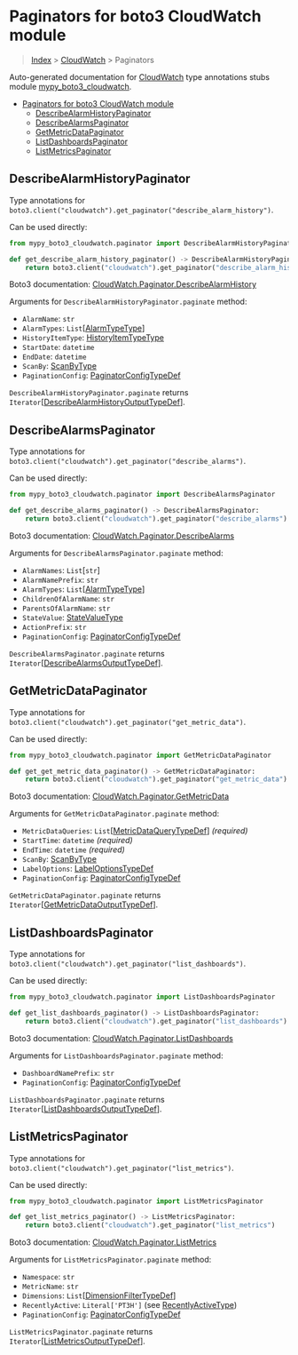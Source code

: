 # Paginators for boto3 CloudWatch module

> [Index](..) > [CloudWatch](.) > Paginators

Auto-generated documentation for
[CloudWatch](https://boto3.amazonaws.com/v1/documentation/api/latest/reference/services/cloudwatch.html#CloudWatch)
type annotations stubs module
[mypy_boto3_cloudwatch](https://pypi.org/project/mypy-boto3-cloudwatch/).

- [Paginators for boto3 CloudWatch module](#paginators-for-boto3-cloudwatch-module)
  - [DescribeAlarmHistoryPaginator](#describealarmhistorypaginator)
  - [DescribeAlarmsPaginator](#describealarmspaginator)
  - [GetMetricDataPaginator](#getmetricdatapaginator)
  - [ListDashboardsPaginator](#listdashboardspaginator)
  - [ListMetricsPaginator](#listmetricspaginator)

## DescribeAlarmHistoryPaginator

Type annotations for
`boto3.client("cloudwatch").get_paginator("describe_alarm_history")`.

Can be used directly:

```python
from mypy_boto3_cloudwatch.paginator import DescribeAlarmHistoryPaginator

def get_describe_alarm_history_paginator() -> DescribeAlarmHistoryPaginator:
    return boto3.client("cloudwatch").get_paginator("describe_alarm_history")
```

Boto3 documentation:
[CloudWatch.Paginator.DescribeAlarmHistory](https://boto3.amazonaws.com/v1/documentation/api/latest/reference/services/cloudwatch.html#CloudWatch.Paginator.DescribeAlarmHistory)

Arguments for `DescribeAlarmHistoryPaginator.paginate` method:

- `AlarmName`: `str`
- `AlarmTypes`: `List`\[[AlarmTypeType](./literals.md#alarmtypetype)\]
- `HistoryItemType`: [HistoryItemTypeType](./literals.md#historyitemtypetype)
- `StartDate`: `datetime`
- `EndDate`: `datetime`
- `ScanBy`: [ScanByType](./literals.md#scanbytype)
- `PaginationConfig`:
  [PaginatorConfigTypeDef](./type_defs.md#paginatorconfigtypedef)

`DescribeAlarmHistoryPaginator.paginate` returns
`Iterator`\[[DescribeAlarmHistoryOutputTypeDef](./type_defs.md#describealarmhistoryoutputtypedef)\].

## DescribeAlarmsPaginator

Type annotations for
`boto3.client("cloudwatch").get_paginator("describe_alarms")`.

Can be used directly:

```python
from mypy_boto3_cloudwatch.paginator import DescribeAlarmsPaginator

def get_describe_alarms_paginator() -> DescribeAlarmsPaginator:
    return boto3.client("cloudwatch").get_paginator("describe_alarms")
```

Boto3 documentation:
[CloudWatch.Paginator.DescribeAlarms](https://boto3.amazonaws.com/v1/documentation/api/latest/reference/services/cloudwatch.html#CloudWatch.Paginator.DescribeAlarms)

Arguments for `DescribeAlarmsPaginator.paginate` method:

- `AlarmNames`: `List`\[`str`\]
- `AlarmNamePrefix`: `str`
- `AlarmTypes`: `List`\[[AlarmTypeType](./literals.md#alarmtypetype)\]
- `ChildrenOfAlarmName`: `str`
- `ParentsOfAlarmName`: `str`
- `StateValue`: [StateValueType](./literals.md#statevaluetype)
- `ActionPrefix`: `str`
- `PaginationConfig`:
  [PaginatorConfigTypeDef](./type_defs.md#paginatorconfigtypedef)

`DescribeAlarmsPaginator.paginate` returns
`Iterator`\[[DescribeAlarmsOutputTypeDef](./type_defs.md#describealarmsoutputtypedef)\].

## GetMetricDataPaginator

Type annotations for
`boto3.client("cloudwatch").get_paginator("get_metric_data")`.

Can be used directly:

```python
from mypy_boto3_cloudwatch.paginator import GetMetricDataPaginator

def get_get_metric_data_paginator() -> GetMetricDataPaginator:
    return boto3.client("cloudwatch").get_paginator("get_metric_data")
```

Boto3 documentation:
[CloudWatch.Paginator.GetMetricData](https://boto3.amazonaws.com/v1/documentation/api/latest/reference/services/cloudwatch.html#CloudWatch.Paginator.GetMetricData)

Arguments for `GetMetricDataPaginator.paginate` method:

- `MetricDataQueries`:
  `List`\[[MetricDataQueryTypeDef](./type_defs.md#metricdataquerytypedef)\]
  *(required)*
- `StartTime`: `datetime` *(required)*
- `EndTime`: `datetime` *(required)*
- `ScanBy`: [ScanByType](./literals.md#scanbytype)
- `LabelOptions`: [LabelOptionsTypeDef](./type_defs.md#labeloptionstypedef)
- `PaginationConfig`:
  [PaginatorConfigTypeDef](./type_defs.md#paginatorconfigtypedef)

`GetMetricDataPaginator.paginate` returns
`Iterator`\[[GetMetricDataOutputTypeDef](./type_defs.md#getmetricdataoutputtypedef)\].

## ListDashboardsPaginator

Type annotations for
`boto3.client("cloudwatch").get_paginator("list_dashboards")`.

Can be used directly:

```python
from mypy_boto3_cloudwatch.paginator import ListDashboardsPaginator

def get_list_dashboards_paginator() -> ListDashboardsPaginator:
    return boto3.client("cloudwatch").get_paginator("list_dashboards")
```

Boto3 documentation:
[CloudWatch.Paginator.ListDashboards](https://boto3.amazonaws.com/v1/documentation/api/latest/reference/services/cloudwatch.html#CloudWatch.Paginator.ListDashboards)

Arguments for `ListDashboardsPaginator.paginate` method:

- `DashboardNamePrefix`: `str`
- `PaginationConfig`:
  [PaginatorConfigTypeDef](./type_defs.md#paginatorconfigtypedef)

`ListDashboardsPaginator.paginate` returns
`Iterator`\[[ListDashboardsOutputTypeDef](./type_defs.md#listdashboardsoutputtypedef)\].

## ListMetricsPaginator

Type annotations for
`boto3.client("cloudwatch").get_paginator("list_metrics")`.

Can be used directly:

```python
from mypy_boto3_cloudwatch.paginator import ListMetricsPaginator

def get_list_metrics_paginator() -> ListMetricsPaginator:
    return boto3.client("cloudwatch").get_paginator("list_metrics")
```

Boto3 documentation:
[CloudWatch.Paginator.ListMetrics](https://boto3.amazonaws.com/v1/documentation/api/latest/reference/services/cloudwatch.html#CloudWatch.Paginator.ListMetrics)

Arguments for `ListMetricsPaginator.paginate` method:

- `Namespace`: `str`
- `MetricName`: `str`
- `Dimensions`:
  `List`\[[DimensionFilterTypeDef](./type_defs.md#dimensionfiltertypedef)\]
- `RecentlyActive`: `Literal['PT3H']` (see
  [RecentlyActiveType](./literals.md#recentlyactivetype))
- `PaginationConfig`:
  [PaginatorConfigTypeDef](./type_defs.md#paginatorconfigtypedef)

`ListMetricsPaginator.paginate` returns
`Iterator`\[[ListMetricsOutputTypeDef](./type_defs.md#listmetricsoutputtypedef)\].
